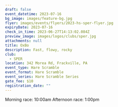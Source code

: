 ```yaml
---
draft: false
event_datetime: 2023-07-16
bg_image: images/feature-bg.jpg
flyer: images/events/flyers/2023-hs-sper-flyer.jpg
expiryDate: 2023-07-16
check_in_time: 2023-06-27T14:13:02.084Z
preview_image: images/logos/clubs/sper.jpg
attachments: null
title: OxBo
description: Fast, flowy, rocky
club:
  - SPER
location: 342 Morea Rd, Frackville, PA
event_type: Hare Scramble
event_format: Hare Scramble
event_series: Hare Scramble Series
gate_fee: $10
registration_date: ""
---
```


Morning race: 10:00am
Afternoon race: 1:00pm